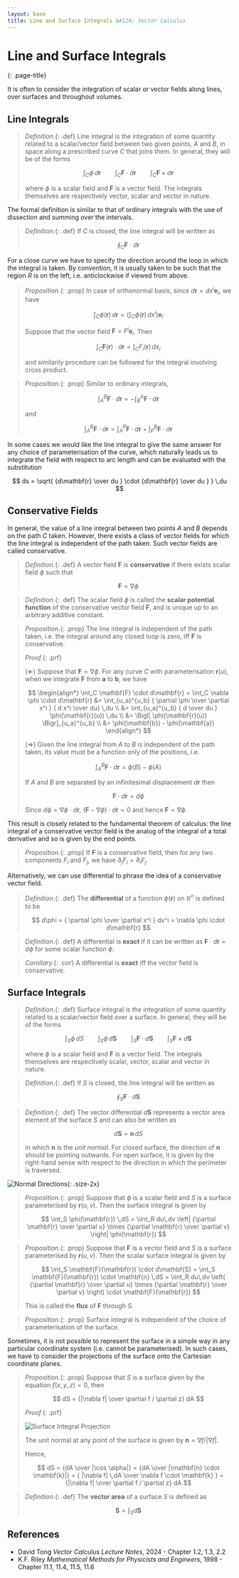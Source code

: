 ```yaml
---
layout: base
title: Line and Surface Integrals &#124; Vector Calculus
---
```


# Line and Surface Integrals
{: .page-title}

It is often to consider the integration of scalar or vector fields along lines, over surfaces and throughout volumes.

## Line Integrals

> *Definition.*{: .def}
> Line integral is the integration of some quantity related to a scalar/vector field
> between two given points, $A$ and $B$, in space along a prescribed curve $C$ that joins them.
> In general, they will be of the forms
>
> $$
  \int_C \phi \,d\mathbf{r} \qquad \int_C \mathbf{F} \cdot d\mathbf{r} \qquad \int_C \mathbf{F} \times d\mathbf{r}
  $$
>
> where $\phi$ is a scalar field and $\mathbf{F}$ is a vector field.
> The integrals themselves are respectively vector, scalar and vector in nature.

The formal definition is similar to that of ordinary integrals with the use of dissection and summing over the intervals.

> *Definition.*{: .def}
> If $C$ is closed, the line integral will be written as
>
> $$
  \oint_C \mathbf{F} \cdot d\mathbf{r}
  $$

For a close curve we have to specify the direction around the loop in which the integral is taken.
By convention, it is usually taken to be such that the region $R$ is on the left, i.e. anticlockwise if viewed from above.

> *Proposition.*{: .prop}
> In case of orthonormal basis, since $d\mathbf{r} = dx^i \mathbf{e}_i$, we have
>
> $$
  \int_C \phi(\mathbf{r}) \,d\mathbf{r} = \left( \int_C \phi(\mathbf{r}) \, dx^i \right) \mathbf{e}_i
  $$
>
> Suppose that the vector field $\mathbf{F} = F^i \mathbf{e}_i$. Then
>
> $$
  \int_C \mathbf{F}(\mathbf{r}) \cdot d\mathbf{r} = \int_C F_i(\mathbf{r}) \, dx_i
  $$
>
> and similarily procedure can be followed for the integral involving cross product.

> *Proposition.*{: .prop}
> Similar to ordinary integrals,
>
> $$
  \int_A^B \mathbf{F} \cdot d\mathbf{r} = -\int_B^A \mathbf{F} \cdot d\mathbf{r}
  $$
>
> and
>
> $$
  \int_A^B \mathbf{F} \cdot d\mathbf{r} = \int_A^P \mathbf{F} \cdot d\mathbf{r} + \int_P^B \mathbf{F} \cdot d\mathbf{r}
  $$

In some cases we would like the line integral to give the same answer for any choice of parameterisation of the curve,
which naturally leads us to integrate the field with respect to arc length and can be evaluated with the substitution

$$
ds = \sqrt{ {d\mathbf{r} \over du } \cdot {d\mathbf{r} \over du } } \,du
$$

## Conservative Fields

In general, the value of a line integral between two points $A$ and $B$ depends on the path $C$ taken.
However, there exists a class of vector fields for which the line integral is independent of the path taken.
Such vector fields are called conservative.

> *Definition.*{: .def}
> A vector field $\mathbf{F}$ is **conservative** if there exists scalar field $\phi$ such that
>
> $$
  \mathbf{F} = \nabla \phi
  $$

> *Definition.*{: .def}
> The scalar field $\phi$ is called the **scalar potential function** of the conservative vector field $\mathbf{F}$,
> and is unique up to an arbitrary additive constant.

> *Proposition.*{: .prop}
> The line integral is independent of the path taken, i.e. the integral around any closed loop is zero, iff $\mathbf{F}$ is conservative.
>
> *Proof.*{: .prf}
>
> ($\Leftarrow$) Suppose that $\mathbf{F} = \nabla \phi$.
> For any curve $C$ with parameterisation $\mathbf{r}(u)$, when we integrate $\mathbf{F}$ from $\mathbf{a}$ to $\mathbf{b}$, we have
>
> $$
  \begin{align*}
  \int_C \mathbf{F} \cdot d\mathbf{r} = \int_C \nabla \phi \cdot d\mathbf{r}
  &= \int_{u_a}^{u_b} { \partial \phi \over \partial x^i } { d x^i \over du} \,du \\
  &= \int_{u_a}^{u_b} { d \over du } \phi(\mathbf{r}(u)) \,du \\
  &= \Bigl[ \phi(\mathbf{r}(u)) \Bigr]_{u_a}^{u_b} \\
  &= \phi(\mathbf{b}) - \phi(\mathbf{a})
  \end{align*}
  $$
>
> ($\Rightarrow$) Given the line integral from $A$ to $B$ is independent of the path taken, its value must be a function only of the positions, i.e.
>
> $$
  \int_A^B \mathbf{F} \cdot d\mathbf{r} = \phi(B) - \phi(A)
  $$
>
> If $A$ and $B$ are separated by an infinitesimal displacement $d\mathbf{r}$ then
>
> $$
  \mathbf{F} \cdot d\mathbf{r} = d\phi
  $$
>
> Since $d\phi = \nabla \phi \cdot d\mathbf{r}$, $(\mathbf{F} - \nabla \phi) \cdot d\mathbf{r} = 0$ and hence $\mathbf{F} = \nabla \phi$.

This result is closely related to the fundamental theorem of calculus: the line integral of a conservative vector field is the analog of the integral of a total derivative and so is given by the end points.

> *Proposition.*{: .prop}
> If $\mathbf{F}$ is a conservative field, then for any two components $F_i$ and $F_j$, we have $\partial_j F_i = \partial_i F_j$.

Alternatively, we can use differential to phrase the idea of a conservative vector field.

> *Definition.*{: .def}
> The **differential** of a function $\phi(\mathbf{r})$ on $\mathbb{R}^n$ is defined to be
>
> $$
  d\phi = { \partial \phi \over \partial x^i } dx^i = \nabla \phi \cdot d\mathbf{r}
  $$

> *Definition.*{: .def}
> A differential is **exact** if it can be written as $\mathbf{F} \cdot d\mathbf{r} = d \phi$ for some scalar function $\phi$.

> *Corollary.*{: .cor}
> A differential is **exact** iff the vector field is conservative.

## Surface Integrals

> *Definition.*{: .def}
> Surface integral is the integration of some quantity related to a scalar/vector field over a surface.
> In general, they will be of the forms
>
> $$
  \int_S \phi \,dS \qquad \int_S \phi \,d\mathbf{S} \qquad \int_S \mathbf{F} \cdot d\mathbf{S} \qquad \int_S \mathbf{F} \times d\mathbf{S}
  $$
>
> where $\phi$ is a scalar field and $\mathbf{F}$ is a vector field.
> The integrals themselves are respectively scalar, vector, scalar and vector in nature.

> *Definition.*{: .def}
> If $S$ is closed, the line integral will be written as
>
> $$
  \oint_S \mathbf{F} \cdot d\mathbf{S}
  $$

> *Definition.*{: .def}
> The vector differential $d\mathbf{S}$ represents a vector area element of the surface $S$ and can also be written as
>
> $$
  d\mathbf{S} = \mathbf{n} \,dS
  $$
>
> in which $\mathbf{n}$ is the _unit normal_.
> For closed surface, the direction of $\mathbf{n}$ should be pointing outwards.
> For open surface, it is given by the right-hand sense with respect to the direction in which the perimeter is traversed.

![Normal Directions](../images/vector-calculus-surface-integral-normal-direction.png){: .size-2x}

> *Proposition.*{: .prop}
> Suppose that $\phi$ is a scalar field and $S$ is a surface parameterised by $\mathbf{r}(u, v)$.
> Then the surface integral is given by
>
> $$
  \int_S \phi(\mathbf{r}) \,dS = \iint_R du\,dv \left| {\partial \mathbf{r} \over \partial u} \times {\partial \mathbf{r} \over \partial v} \right| \phi(\mathbf{r})
  $$

> *Proposition.*{: .prop}
> Suppose that $\mathbf{F}$ is a vector field and $S$ is a surface parameterised by $\mathbf{r}(u, v)$.
> Then the scalar surface integral is given by
>
> $$
  \int_S \mathbf{F}(\mathbf{r}) \cdot d\mathbf{S} = \int_S \mathbf{F}(\mathbf{r}) \cdot \mathbf{n} \,dS
  = \iint_R du\,dv \left( {\partial \mathbf{r} \over \partial u} \times {\partial \mathbf{r} \over \partial v} \right) \cdot \mathbf{F}(\mathbf{r})
  $$
>
> This is called the **flux** of $\mathbf{F}$ through $S$.

> *Proposition.*{: .prop}
> Surface integral is independent of the choice of parameterisation of the surface.

Sometimes, it is not possible to represent the surface in a simple way in any particular coordinate system (i.e. cannot be parameterised).
In such cases, we have to consider the projections of the surface onto the Cartesian coordinate planes.

> *Proposition.*{: .prop}
> Suppose that $S$ is a surface given by the equation $f(x, y, z) = 0$, then
>
> $$
  dS = {|\nabla f| \over \partial f / \partial z} dA
  $$
>
> *Proof.*{: .prf}
>
> ![Surface Integral Projection](../images/vector-calculus-surface-integral-projection.png)
>
> The unit normal at any point of the surface is given by $\mathbf{n} = \nabla f / \vert \nabla f \vert$.
>
> Hence,
>
> $$
  dS = {dA \over |\cos \alpha|} = {dA \over |\mathbf{n} \cdot \mathbf{k}|} = { |\nabla f| \,dA \over \nabla f \cdot \mathbf{k} } = {|\nabla f| \over \partial f / \partial z} dA
  $$

> *Definition.*{: .def}
> The **vector area** of a surface $S$ is defined as
>
> $$
  \mathbf{S} = \int_S d\mathbf{S}
  $$

## References

* David Tong _Vector Calculus Lecture Notes_, 2024 - Chapter 1.2, 1.3, 2.2
* K.F. Riley _Mathematical Methods for Physicists and Engineers_, 1998 - Chapter 11.1, 11.4, 11.5, 11.6
